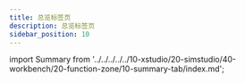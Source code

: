 ```yaml
---
title: 总览标签页
description: 总览标签页
sidebar_position: 10
---
```


import Summary from '../../../../../10-xstudio/20-simstudio/40-workbench/20-function-zone/10-summary-tab/index.md';

<Summary />
